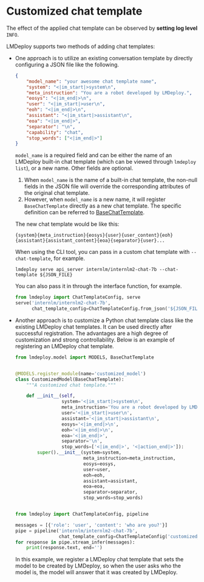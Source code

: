 # Customized chat template

The effect of the applied chat template can be observed by **setting log level** `INFO`.

LMDeploy supports two methods of adding chat templates:

- One approach is to utilize an existing conversation template by directly configuring a JSON file like the following.

  ```json
  {
      "model_name": "your awesome chat template name",
      "system": "<|im_start|>system\n",
      "meta_instruction": "You are a robot developed by LMDeploy.",
      "eosys": "<|im_end|>\n",
      "user": "<|im_start|>user\n",
      "eoh": "<|im_end|>\n",
      "assistant": "<|im_start|>assistant\n",
      "eoa": "<|im_end|>",
      "separator": "\n",
      "capability": "chat",
      "stop_words": ["<|im_end|>"]
  }
  ```

  `model_name` is a required field and can be either the name of an LMDeploy built-in chat template (which can be viewed through `lmdeploy list`), or a new name. Other fields are optional.

  1. When `model_name` is the name of a built-in chat template, the non-null fields in the JSON file will override the corresponding attributes of the original chat template.
  2. However, when `model_name` is a new name, it will register `BaseChatTemplate` directly as a new chat template. The specific definition can be referred to [BaseChatTemplate](https://github.com/InternLM/lmdeploy/blob/24bd4b9ab6a15b3952e62bcfc72eaba03bce9dcb/lmdeploy/model.py#L113-L188).

  The new chat template would be like this:

  ```
  {system}{meta_instruction}{eosys}{user}{user_content}{eoh}{assistant}{assistant_content}{eoa}{separator}{user}...
  ```

  When using the CLI tool, you can pass in a custom chat template with `--chat-template`, for example.

  ```shell
  lmdeploy serve api_server internlm/internlm2-chat-7b --chat-template ${JSON_FILE}
  ```

  You can also pass it in through the interface function, for example.

  ```python
  from lmdeploy import ChatTemplateConfig, serve
  serve('internlm/internlm2-chat-7b',
        chat_template_config=ChatTemplateConfig.from_json('${JSON_FILE}'))
  ```

- Another approach is to customize a Python chat template class like the existing LMDeploy chat templates. It can be used directly after successful registration. The advantages are a high degree of customization and strong controllability. Below is an example of registering an LMDeploy chat template.

  ```python
  from lmdeploy.model import MODELS, BaseChatTemplate


  @MODELS.register_module(name='customized_model')
  class CustomizedModel(BaseChatTemplate):
      """A customized chat template."""

      def __init__(self,
                   system='<|im_start|>system\n',
                   meta_instruction='You are a robot developed by LMDeploy.',
                   user='<|im_start|>user\n',
                   assistant='<|im_start|>assistant\n',
                   eosys='<|im_end|>\n',
                   eoh='<|im_end|>\n',
                   eoa='<|im_end|>',
                   separator='\n',
                   stop_words=['<|im_end|>', '<|action_end|>']):
          super().__init__(system=system,
                           meta_instruction=meta_instruction,
                           eosys=eosys,
                           user=user,
                           eoh=eoh,
                           assistant=assistant,
                           eoa=eoa,
                           separator=separator,
                           stop_words=stop_words)


  from lmdeploy import ChatTemplateConfig, pipeline

  messages = [{'role': 'user', 'content': 'who are you?'}]
  pipe = pipeline('internlm/internlm2-chat-7b',
                  chat_template_config=ChatTemplateConfig('customized_model'))
  for response in pipe.stream_infer(messages):
      print(response.text, end='')
  ```

  In this example, we register a LMDeploy chat template that sets the model to be created by LMDeploy, so when the user asks who the model is, the model will answer that it was created by LMDeploy.
